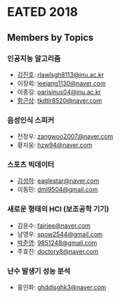 # EATED 2018

## Members by Topics


### 인공지능 알고리즘
 * [김진호](https://github.com/kimjinho1): rlawlsgh8113@inu.ac.kr
 * 이장희: leejang1130@naver.com
 * 이종길: parisinus04@inu.ac.kr
 * [함근상](https://github.com/sanana4): tkdtlr8520@naver.com

 
### 음성인식 스피커
 * 전장우: zangwoo2007@naver.com
 * 황지웅: hzw94@naver.com

### 스포츠 빅데이터
 * [김성하](https://github.com/KimSeongha): eaglestar@naver.com
 * 이동민: dml9504@gmail.com

 
### 새로운 형태의 HCI (보조공학 기기)
 * 김윤수: fairiee@naver.com
 * 남영우: spow2544@gmail.com
 * [박준영](https://github.com/zoonyoung): 9851248@gmail.com
 * 주효진: doctory8@naver.com
 
 
### 난수 발생기 성능 분석
 * 홍인화: ghddlsghk3@naver.com
